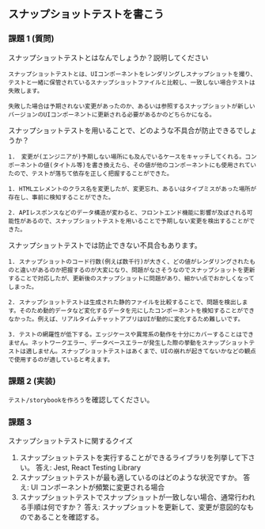 ## スナップショットテストを書こう

### 課題 1 (質問)

スナップショットテストとはなんでしょうか？説明してください

```
スナップショットテストとは、UIコンポーネントをレンダリングしスナップショットを撮り、
テストと一緒に保管されているスナップショットファイルと比較し、一致しない場合テストは失敗します。

失敗した場合は予期されない変更があったのか、あるいは参照するスナップショットが新しいバージョンのUIコンポーネントに更新される必要があるかのどちらかになる。
```

スナップショットテストを用いることで、どのような不具合が防止できるでしょうか？

```
1.　変更が(エンジニアが)予期しない場所にも及んでいるケースをキャッチしてくれる。コンポーネントの値(タイトル等)を書き換えたら、その値が他のコンポーネントにも使用されていたので、テストが落ちて依存を正しく把握することができた。

1. HTMLエレメントのクラス名を変更したが、変更忘れ、あるいはタイプミスがあった場所が存在し、事前に検知することができた。

2. APIレスポンスなどのデータ構造が変わると、フロントエンド機能に影響が及ぼされる可能性があるので、スナップショットテストを用いることで予期しない変更を検出することができた。

```

スナップショットテストでは防止できない不具合もあります。

```
1. スナップショットのコード行数(例えば数千行)が大きく、どの値がレンダリングされたものと違いがあるのか把握するのが大変になり、問題がなさそうなのでスナップショットを更新することで対応したが、更新後のスナップショットに問題があり、細かい点でおかしくなってしまった。

2. スナップショットテストは生成された静的ファイルを比較することで、問題を検出します。そのため動的データなど変化するデータを元にしたコンポーネントを検知することができなかった。例えば、リアルタイムチャットアプリはUIが動的に変化するため難しいです。

3. テストの網羅性が低下する。エッジケースや異常系の動作を十分にカバーすることはできません。ネットワークエラー、データベースエラーが発生した際の挙動をスナップショットテストは適しません。スナップショットテストはあくまで、UIの崩れが起きてないかなどの観点で使用するのが適していると考えます。
```

### 課題 2 (実装)

`テスト/storybookを作ろう`を確認してください。

### 課題 3

スナップショットテストに関するクイズ

1. スナップショットテストを実行することができるライブラリを列挙して下さい。
   答え: Jest, React Testing Library
2. スナップショットテストが最も適しているのはどのような状況ですか。
   答え: UI コンポーネントが頻繁に変更される場合
3. スナップショットテストでスナップショットが一致しない場合、通常行われる手順は何ですか？
   答え: スナップショットを更新して、変更が意図的なものであることを確認する。
